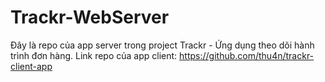 # Trackr-WebServer

Đây là repo của app server trong project Trackr - Ứng dụng theo dõi hành trình đơn hàng.
Link repo của app client: https://github.com/thu4n/trackr-client-app
